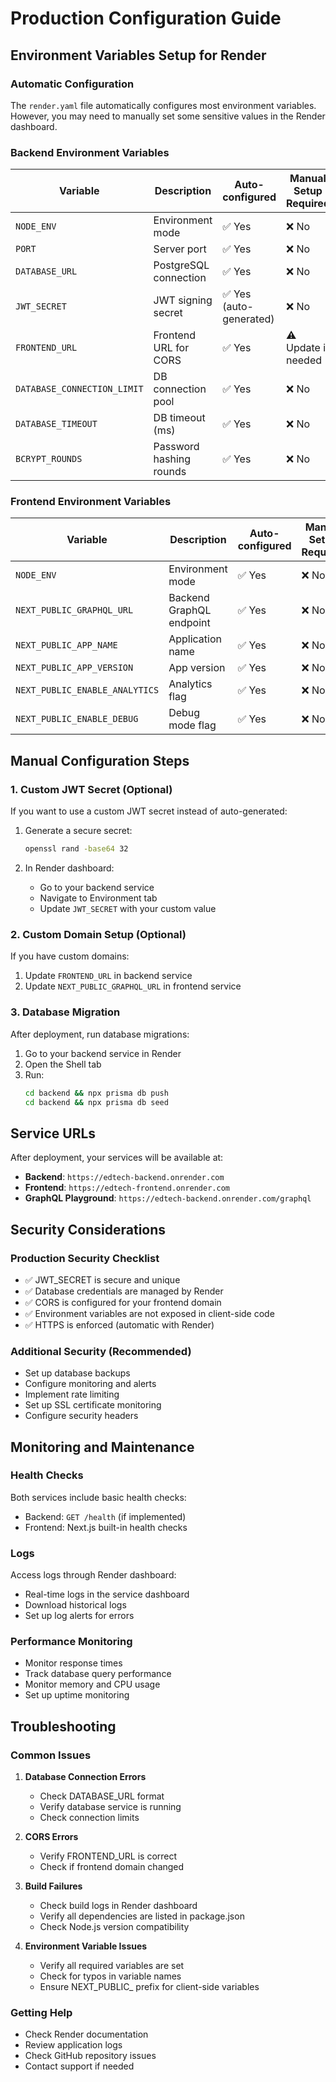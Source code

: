 # Production Configuration Guide

## Environment Variables Setup for Render

### Automatic Configuration
The `render.yaml` file automatically configures most environment variables. However, you may need to manually set some sensitive values in the Render dashboard.

### Backend Environment Variables

| Variable | Description | Auto-configured | Manual Setup Required |
|----------|-------------|-----------------|----------------------|
| `NODE_ENV` | Environment mode | ✅ Yes | ❌ No |
| `PORT` | Server port | ✅ Yes | ❌ No |
| `DATABASE_URL` | PostgreSQL connection | ✅ Yes | ❌ No |
| `JWT_SECRET` | JWT signing secret | ✅ Yes (auto-generated) | ❌ No |
| `FRONTEND_URL` | Frontend URL for CORS | ✅ Yes | ⚠️ Update if needed |
| `DATABASE_CONNECTION_LIMIT` | DB connection pool | ✅ Yes | ❌ No |
| `DATABASE_TIMEOUT` | DB timeout (ms) | ✅ Yes | ❌ No |
| `BCRYPT_ROUNDS` | Password hashing rounds | ✅ Yes | ❌ No |

### Frontend Environment Variables

| Variable | Description | Auto-configured | Manual Setup Required |
|----------|-------------|-----------------|----------------------|
| `NODE_ENV` | Environment mode | ✅ Yes | ❌ No |
| `NEXT_PUBLIC_GRAPHQL_URL` | Backend GraphQL endpoint | ✅ Yes | ❌ No |
| `NEXT_PUBLIC_APP_NAME` | Application name | ✅ Yes | ❌ No |
| `NEXT_PUBLIC_APP_VERSION` | App version | ✅ Yes | ❌ No |
| `NEXT_PUBLIC_ENABLE_ANALYTICS` | Analytics flag | ✅ Yes | ❌ No |
| `NEXT_PUBLIC_ENABLE_DEBUG` | Debug mode flag | ✅ Yes | ❌ No |

## Manual Configuration Steps

### 1. Custom JWT Secret (Optional)
If you want to use a custom JWT secret instead of auto-generated:

1. Generate a secure secret:
   ```bash
   openssl rand -base64 32
   ```

2. In Render dashboard:
   - Go to your backend service
   - Navigate to Environment tab
   - Update `JWT_SECRET` with your custom value

### 2. Custom Domain Setup (Optional)
If you have custom domains:

1. Update `FRONTEND_URL` in backend service
2. Update `NEXT_PUBLIC_GRAPHQL_URL` in frontend service

### 3. Database Migration
After deployment, run database migrations:

1. Go to your backend service in Render
2. Open the Shell tab
3. Run:
   ```bash
   cd backend && npx prisma db push
   cd backend && npx prisma db seed
   ```

## Service URLs
After deployment, your services will be available at:

- **Backend**: `https://edtech-backend.onrender.com`
- **Frontend**: `https://edtech-frontend.onrender.com`
- **GraphQL Playground**: `https://edtech-backend.onrender.com/graphql`

## Security Considerations

### Production Security Checklist
- ✅ JWT_SECRET is secure and unique
- ✅ Database credentials are managed by Render
- ✅ CORS is configured for your frontend domain
- ✅ Environment variables are not exposed in client-side code
- ✅ HTTPS is enforced (automatic with Render)

### Additional Security (Recommended)
- Set up database backups
- Configure monitoring and alerts
- Implement rate limiting
- Set up SSL certificate monitoring
- Configure security headers

## Monitoring and Maintenance

### Health Checks
Both services include basic health checks:
- Backend: `GET /health` (if implemented)
- Frontend: Next.js built-in health checks

### Logs
Access logs through Render dashboard:
- Real-time logs in the service dashboard
- Download historical logs
- Set up log alerts for errors

### Performance Monitoring
- Monitor response times
- Track database query performance
- Monitor memory and CPU usage
- Set up uptime monitoring

## Troubleshooting

### Common Issues
1. **Database Connection Errors**
   - Check DATABASE_URL format
   - Verify database service is running
   - Check connection limits

2. **CORS Errors**
   - Verify FRONTEND_URL is correct
   - Check if frontend domain changed

3. **Build Failures**
   - Check build logs in Render dashboard
   - Verify all dependencies are listed in package.json
   - Check Node.js version compatibility

4. **Environment Variable Issues**
   - Verify all required variables are set
   - Check for typos in variable names
   - Ensure NEXT_PUBLIC_ prefix for client-side variables

### Getting Help
- Check Render documentation
- Review application logs
- Check GitHub repository issues
- Contact support if needed